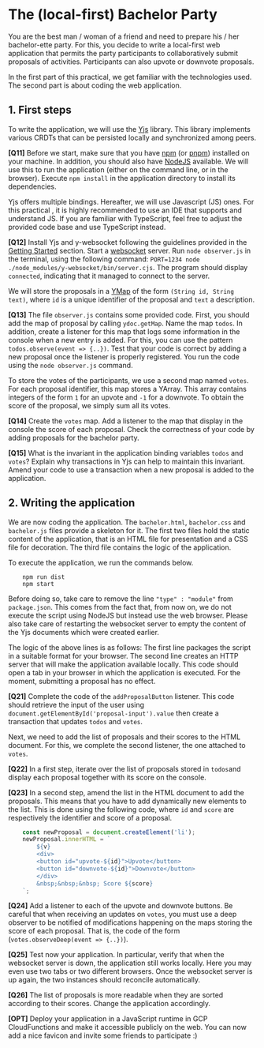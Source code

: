 # The (local-first) Bachelor Party

You are the best man / woman of a friend and need to prepare his / her bachelor-ette party.
For this, you decide to write a local-first web application that permits the party participants to collaboratively submit proposals of activities.
Participants can also upvote or downvote proposals.

In the first part of this practical, we get familiar with the technologies used.
The second part is about coding the web application.

## 1. First steps

To write the application, we will use the [Yjs](https://github.com/yjs/yjs) library.
This library implements various CRDTs that can be persisted locally and synchronized among peers.

**[Q11]** Before we start, make sure that you have [npm](https://www.npmjs.com/) (or [pnpm](https://pnpm.io/)) installed on your machine. 
In addition, you should also have [NodeJS](https://nodejs.org/en) available. 
We will use this to run the application (either on the command line, or in the browser).
Execute `npm install` in the application directory to install its dependencies.

Yjs offers multiple bindings.
Hereafter, we will use Javascript (JS) ones.
For this practical , it is highly recommended to use an IDE that supports and understand JS.
If you are familiar with TypeScript, feel free to adjust the provided code base and use TypeScript instead.

**[Q12]** Install Yjs and y-websocket following the guidelines provided in the [Getting Started]( https://github.com/yjs/yjs#getting-started) section. Start a [websocket](https://en.wikipedia.org/wiki/WebSocket) server. Run `node observer.js` in the terminal, using the following command: `PORT=1234 node ./node_modules/y-websocket/bin/server.cjs`. The program should display `connected`, indicating that it managed to connect to the server.

We will store the proposals in a [YMap](https://github.com/yjs/yjs?tab=readme-ov-file#api) of the form `(String id, String text)`, where `id` is a unique identifier of the proposal and `text` a description.

**[Q13]** The file `observer.js` contains some provided code. 
First, you should add the map of proposal by calling `ydoc.getMap`. 
Name the map `todos`. 
In addition, create a listener for this map that logs some information in the console when a new entry is added. 
For this, you can use the pattern `todos.observe(event => {..})`. 
Test that your code is correct by adding a new proposal once the listener is properly registered.
You run the code using the `node observer.js` command.

To store the votes of the participants, we use a second map named `votes`. 
For each proposal identifier, this map stores a YArray. 
This array contains integers of the form `1` for an upvote and `-1` for a downvote. 
To obtain the score of the proposal, we simply sum all its votes.

**[Q14]** Create the `votes` map. 
Add a listener to the map that display in the console the score of each proposal. 
Check the correctness of your code by adding proposals for the bachelor party.

**[Q15]** What is the invariant in the application binding variables `todos` and `votes`? 
Explain why transactions in Yjs can help to maintain this invariant. 
Amend your code to use a transaction when a new proposal is added to the application.

## 2. Writing the application

We are now coding the application.
The `bachelor.html`, `bachelor.css` and `bachelor.js` files provide a skeleton for it.
The first two files hold the static content of the application, that is an HTML file for presentation and a CSS file for decoration.
The third file contains the logic of the application.

To execute the application, we run the commands below.
``` shell
	npm run dist
	npm start
```
Before doing so, take care to remove the line `"type" : "module"` from `package.json`.
This comes from the fact that, from now on, we do not execute the script using NodeJS but instead use the web browser.
Please also take care of restarting the websocket server to empty the content of the Yjs documents which were created earlier.

The logic of the above lines is as follows:
The first line packages the script in a suitable format for your browser.
The second line creates an HTTP server that will make the application available locally.
This code should open a tab in your browser in which the application is executed.
For the moment, submitting a proposal has no effect.

**[Q21]** Complete the code of the `addProposalButton` listener.
This code should retrieve the input of the user using `document.getElementById('proposal-input').value` then create a transaction that updates `todos` and `votes`.

Next, we need to add the list of proposals and their scores to the HTML document.
For this, we complete the second listener, the one attached to `votes`.

**[Q22]** In a first step, iterate over the list of proposals stored in `todos`and display each proposal together with its score on the console.

**[Q23]** In a second step, amend the list in the HTML document to add the proposals.
This means that you have to add dynamically new elements to the list.
This is done using the following code, where `id` and `score` are respectively the identifier and score of a proposal.

``` javascript
	const newProposal = document.createElement('li');
	newProposal.innerHTML = `
		${v}
		<div>
		<button id="upvote-${id}">Upvote</button>
		<button id="downvote-${id}">Downvote</button>
		</div>
		&nbsp;&nbsp;&nbsp; Score ${score}
	`;

```

**[Q24]** Add a listener to each of the upvote and downvote buttons. Be careful that when receiving an updates on `votes`, you must use a deep observer to be notified of modifications happening on the maps storing the score of each proposal. That is, the code of the form (`votes.observeDeep(event => {..})`).

**[Q25]** Test now your application.
In particular, verify that when the websocket server is down, the application still works locally.
Here you may even use two tabs or two different browsers.
Once the websocket server is up again, the two instances should reconcile automatically.

**[Q26]** The list of proposals is more readable when they are sorted according to their scores.
Change the application accordingly.

**[OPT]** Deploy your application in a JavaScript runtime in GCP CloudFunctions and make it accessible publicly on the web.
You can now add a nice favicon and invite some friends to participate :)
